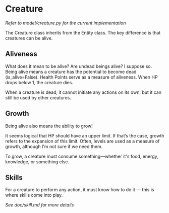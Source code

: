 # Creature

*Refer to model/creature.py for the current implementation*

The Creature class inherits from the Entity class. The key difference is that creatures can be alive.

## Aliveness

What does it mean to be alive? Are undead beings alive? I suppose so.
Being alive means a creature has the potential to become dead (is_alive=False).
Health Points serve as a measure of aliveness. When HP drops below 1, the creature dies.

When a creature is dead, it cannot initiate any actions on its own, but it can still be used by other creatures.

## Growth

Being alive also means the ability to grow!

It seems logical that HP should have an upper limit. If that’s the case, growth refers to the expansion of this limit.
Often, levels are used as a measure of growth, although I'm not sure if we need them.

To grow, a creature must consume something—whether it's food, energy, knowledge, or something else.

## Skills

For a creature to perform any action, it must know how to do it — this is where skills come into play.

*See doc/skill.md for more details*
